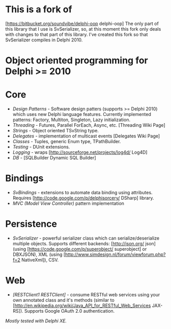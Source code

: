 # This is a fork of # 
[https://bitbucket.org/soundvibe/delphi-oop delphi-oop] The only part of this library that I use is SvSerializer, so, at this moment this fork only deals with changes to that part of this library. I've created this fork so that SvSerializer compiles in Delphi 2010.

# Object oriented programming for Delphi >= 2010 #

# Core #

 * *Design Patterns* - Software design patters (supports >= Delphi 2010) which uses new Delphi language features. Currently implemented patterns: Factory, Multiton, Singleton, Lazy initialization.
 * *Threading* - Futures, Parallel ForEach, Async, etc. [Threading Wiki Page]
 * *Strings* - Object oriented TSvString type. 
 * *Delegates* - implementation of multicast events [Delegates Wiki Page]
 * *Classes* - Tuples, generic Enum type, TPathBuilder.
 * *Testing* - DUnit extensions. 
 * *Logging* - wraps [http://sourceforge.net/projects/log4d/ Log4D]
 * *DB* - [SQLBuilder Dynamic SQL Builder]


# Bindings #
 * *SvBindings* - extensions to automate data binding using attributes. Requires [http://code.google.com/p/delphisorcery/ DSharp] library.
 * *MVC (Model View Controller)* pattern implementation

# Persistence #
 * *SvSerializer* - powerful serializer class which can serialize/deserialize multiple objects. Supports different backends: [http://json.org/ json] (using [https://code.google.com/p/superobject/ superobject] or DBXJSON), XML (using [http://www.simdesign.nl/forum/viewforum.php?f=2 NativeXml]), CSV.

# Web #
 * *[RESTClient1 RESTClient]* - consume RESTful web services using your own annotated class and it's methods (similar to [http://en.wikipedia.org/wiki/Java_API_for_RESTful_Web_Services JAX-RS]). Supports Google OAuth 2.0 authentication.   

_Mostly tested with Delphi XE._
